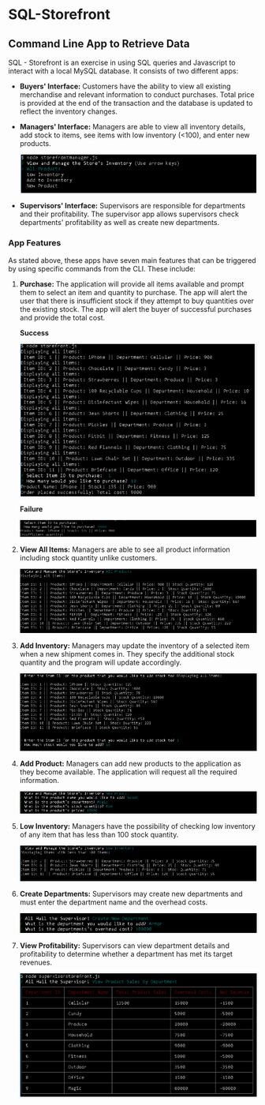 # SQL-Storefront

## Command Line App to Retrieve Data

SQL - Storefront is an exercise in using SQL queries and Javascript to interact with a local MySQL database. It consists of two different apps:
* **Buyers' Interface:** Customers have the ability to view all existing merchandise and relevant information to conduct purchases. Total price is provided at the end of the transaction and the database is updated to reflect the inventory changes.

* **Managers' Interface:** Managers are able to view all inventory details, add stock to items, see items with low inventory (<100), and enter new products.

   ![Managers-Options-Example](/captures/managerOptions.PNG)

* **Supervisors' Interface:** Supervisors are responsible for departments and their profitability. The supervisor app allows supervisors check departments' profitability as well as create new departments.

### App Features
As stated above, these apps have seven main features that can be triggered by using specific commands from the CLI. These include:

1. **Purchase:** The application will provide all items available and prompt them to select an item and quantity to purchase. The app will alert the user that there is insufficient stock if they attempt to buy quantities over the existing stock. The app will alert the buyer of successful purchases and provide the total cost.

   **Success**

   ![Successful-Purchase-Example](/captures/purchase.PNG)

   **Failure**

   ![Failed-Purchase-Example](/captures/failedPurchase.PNG)

2. **View All Items:** Managers are able to see all product information including stock quantity unlike customers. 

   ![All-Products-Example](/captures/allProducts.PNG)

3. **Add Inventory:** Managers may update the inventory of a selected item when a new shipment comes in. They specify the additional stock quantity and the program will update accordingly. 

   ![Add-Inventory-Example](/captures/addInventory.PNG)

4. **Add Product:** Managers can add new products to the application as they become available. The application will request all the required information. 

   ![Add-Product-Example](/captures/newProduct.PNG)

5. **Low Inventory:** Managers have the possibility of checking low inventory of any item that has less than 100 stock quantity.

   ![Low-Inventory-Example](/captures/lowInventory.PNG)

6. **Create Departments:** Supervisors may create new departments and must enter the department name and the overhead costs.

   ![Create-Department-Example](/captures/addDepartment.PNG)

7. **View Profitability:** Supervisors can view department details and profitability to determine whether a department has met its target revenues.

   ![View-Profitability-Example](/captures/profit.PNG)